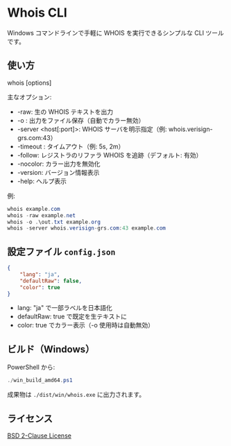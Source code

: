 # Whois CLI

Windows コマンドラインで手軽に WHOIS を実行できるシンプルな CLI ツールです。

## 使い方

whois [options] <domain>

主なオプション:

- -raw: 生の WHOIS テキストを出力
- -o <file>: 出力をファイル保存（自動でカラー無効）
- -server <host[:port]>: WHOIS サーバを明示指定（例: whois.verisign-grs.com:43）
- -timeout <dur>: タイムアウト（例: 5s, 2m）
- -follow: レジストラのリファラ WHOIS を追跡（デフォルト: 有効）
- -nocolor: カラー出力を無効化
- -version: バージョン情報表示
- -help: ヘルプ表示

例:

```powershell
whois example.com
whois -raw example.net
whois -o .\out.txt example.org
whois -server whois.verisign-grs.com:43 example.com
```

## 設定ファイル `config.json`

```json
{
	"lang": "ja",
	"defaultRaw": false,
	"color": true
}
```

- lang: "ja" で一部ラベルを日本語化
- defaultRaw: true で既定を生テキストに
- color: true でカラー表示（-o 使用時は自動無効）

## ビルド（Windows）

PowerShell から:

```powershell
./win_build_amd64.ps1
```

成果物は `./dist/win/whois.exe` に出力されます。

## ライセンス

[BSD 2-Clause License](./LICENSE)

